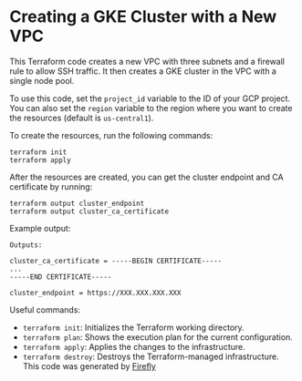 # Creating a GKE Cluster with a New VPC

This Terraform code creates a new VPC with three subnets and a firewall rule to allow SSH traffic. It then creates a GKE cluster in the VPC with a single node pool.

To use this code, set the `project_id` variable to the ID of your GCP project. You can also set the `region` variable to the region where you want to create the resources (default is `us-central1`).

To create the resources, run the following commands:

```
terraform init
terraform apply
```

After the resources are created, you can get the cluster endpoint and CA certificate by running:

```
terraform output cluster_endpoint
terraform output cluster_ca_certificate
```

Example output:

```
Outputs:

cluster_ca_certificate = -----BEGIN CERTIFICATE-----
...
-----END CERTIFICATE-----

cluster_endpoint = https://XXX.XXX.XXX.XXX
```

Useful commands:

- `terraform init`: Initializes the Terraform working directory.
- `terraform plan`: Shows the execution plan for the current configuration.
- `terraform apply`: Applies the changes to the infrastructure.
- `terraform destroy`: Destroys the Terraform-managed infrastructure.
This code was generated by [Firefly](https://app.gofirefly.io)
